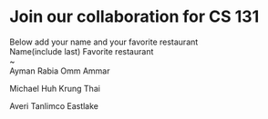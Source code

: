 # Join our collaboration for CS 131
Below add your name and your favorite restaurant
<br>
Name(include last)      Favorite restaurant <br>
~               
Ayman Rabia             Omm Ammar

Michael Huh             Krung Thai

Averi Tanlimco          Eastlake


